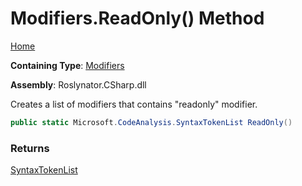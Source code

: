 # Modifiers\.ReadOnly\(\) Method

[Home](../../../../README.md)

**Containing Type**: [Modifiers](../README.md)

**Assembly**: Roslynator\.CSharp\.dll

  
Creates a list of modifiers that contains "readonly" modifier\.

```csharp
public static Microsoft.CodeAnalysis.SyntaxTokenList ReadOnly()
```

### Returns

[SyntaxTokenList](https://docs.microsoft.com/en-us/dotnet/api/microsoft.codeanalysis.syntaxtokenlist)

